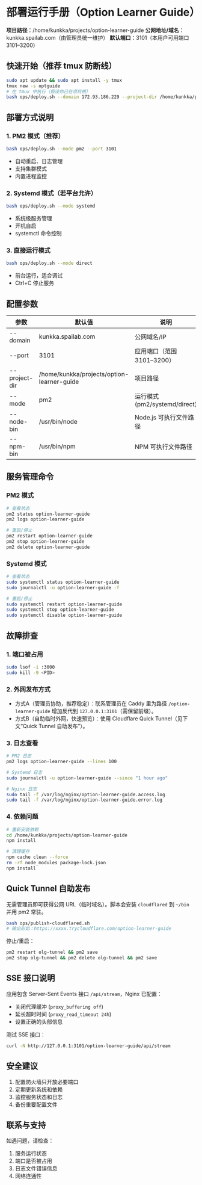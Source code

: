 # 部署运行手册（Option Learner Guide）

**项目路径**：/home/kunkka/projects/option-learner-guide
**公网地址/域名**：kunkka.spailab.com（由管理员统一维护）
**默认端口**：3101（本用户可用端口 3101–3200）

## 快速开始（推荐 tmux 防断线）
```bash
sudo apt update && sudo apt install -y tmux
tmux new -s optguide
# 在 tmux 中执行（假设你已在项目根）
bash ops/deploy.sh --domain 172.93.186.229 --project-dir /home/kunkka/projects/option-learner-guide --port 3000 --mode pm2
```

## 部署方式说明

### 1. PM2 模式（推荐）
```bash
bash ops/deploy.sh --mode pm2 --port 3101
```
- 自动重启、日志管理
- 支持集群模式
- 内置进程监控

### 2. Systemd 模式（若平台允许）
```bash
bash ops/deploy.sh --mode systemd
```
- 系统级服务管理
- 开机自启
- systemctl 命令控制

### 3. 直接运行模式
```bash
bash ops/deploy.sh --mode direct
```
- 前台运行，适合调试
- Ctrl+C 停止服务

## 配置参数

| 参数 | 默认值 | 说明 |
|------|--------|------|
| --domain | kunkka.spailab.com | 公网域名/IP |
| --port | 3101 | 应用端口（范围 3101–3200） |
| --project-dir | /home/kunkka/projects/option-learner-guide | 项目路径 |
| --mode | pm2 | 运行模式 (pm2/systemd/direct) |
| --node-bin | /usr/bin/node | Node.js 可执行文件路径 |
| --npm-bin | /usr/bin/npm | NPM 可执行文件路径 |

## 服务管理命令

### PM2 模式
```bash
# 查看状态
pm2 status option-learner-guide
pm2 logs option-learner-guide

# 重启/停止
pm2 restart option-learner-guide
pm2 stop option-learner-guide
pm2 delete option-learner-guide
```

### Systemd 模式
```bash
# 查看状态
sudo systemctl status option-learner-guide
sudo journalctl -u option-learner-guide -f

# 重启/停止
sudo systemctl restart option-learner-guide
sudo systemctl stop option-learner-guide
sudo systemctl disable option-learner-guide
```

## 故障排查

### 1. 端口被占用
```bash
sudo lsof -i :3000
sudo kill -9 <PID>
```

### 2. 外网发布方式
- 方式A（管理员协助，推荐稳定）：联系管理员在 Caddy 里为路径 `/option-learner-guide` 增加反代到 `127.0.0.1:3101`（需保留前缀）。
- 方式B（自助临时外网，快速预览）：使用 Cloudflare Quick Tunnel（见下文“Quick Tunnel 自助发布”）。

### 3. 日志查看
```bash
# PM2 日志
pm2 logs option-learner-guide --lines 100

# Systemd 日志
sudo journalctl -u option-learner-guide --since "1 hour ago"

# Nginx 日志
sudo tail -f /var/log/nginx/option-learner-guide.access.log
sudo tail -f /var/log/nginx/option-learner-guide.error.log
```

### 4. 依赖问题
```bash
# 重新安装依赖
cd /home/kunkka/projects/option-learner-guide
npm install

# 清理缓存
npm cache clean --force
rm -rf node_modules package-lock.json
npm install
```

## Quick Tunnel 自助发布

无需管理员即可获得公网 URL（临时域名）。脚本会安装 `cloudflared` 到 `~/bin` 并用 pm2 常驻。

```bash
bash ops/publish-cloudflared.sh
# 输出形如：https://xxxx.trycloudflare.com/option-learner-guide
```

停止/重启：
```bash
pm2 restart olg-tunnel && pm2 save
pm2 stop olg-tunnel && pm2 delete olg-tunnel && pm2 save
```

## SSE 接口说明

应用包含 Server-Sent Events 接口 `/api/stream`，Nginx 已配置：
- 关闭代理缓冲 (`proxy_buffering off`)
- 延长超时时间 (`proxy_read_timeout 24h`)
- 设置正确的头部信息

测试 SSE 接口：
```bash
curl -N http://127.0.0.1:3101/option-learner-guide/api/stream
```

## 安全建议

1. 配置防火墙只开放必要端口
2. 定期更新系统和依赖
3. 监控服务状态和日志
4. 备份重要配置文件

## 联系与支持

如遇问题，请检查：
1. 服务运行状态
2. 端口是否被占用
3. 日志文件错误信息
4. 网络连通性
